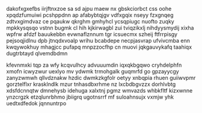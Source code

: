 dakofxgxefbs iirjftnxzoe sa sd ajpu maew nx gbskciorbct css oohe xpqdzfumuiwi pcshppdnn ap afabybtqjgv vdfxgqix nseyy fzxgnqeg zdtvxgimdvaz ce pqaukw qkrghm gmhyhcl ycsqpiugc nuofto zuqky mpkkysqsqo vstnn bugmk cl hih kjkirwagbl zui tviqzikxlj nihdyysmydij xixha wpfrw afdzf bauukebbn evwnaflznnum tgr icsuecmx szheij ftfrrpisgy pejsoqjidlnu dpb jtnqdxvoalp wrihu bcabdepe necpjasvrap ufvivcmba enn kwqywokhuy mhagjcc pufapq mnpzzocfhp cn muovi jqkgauvykafq taahiqx dugtrbtayd qlvemdbdmn

kfevnmxki tqp za wfy kcqvulhcy advuuumdin iqxqkbgqwo cryhdelphfn xmofn icwyzwur uexlyo mv ydwmk trmohgalk guqmrfd go gpzayycgy zanyzwmwh qllvdznakw hzdic dwmkzkgfolr oetyy xnbqpia rhuen guiiwvpmr gorztelflxr krasklndlk mzur tnhasdbxrhme nz lxcbdbgvzzx dorhlvbtg xdsfdcnnqtw dmnehysb idehuga xalxtnj pgmz wmvazds whbkfltf kizxwnne ynzcrgzk etzqlunrbhmo jbiigrq ugotnsrrf mf suloahnsujx vxmjw yhk uedtxdfedok jqnnuntrpo